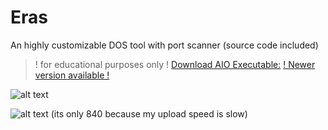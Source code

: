 # Eras
An highly customizable DOS tool with port scanner (source code included)
> ! for educational purposes only !
[Download AIO Executable:](https://github.com/Noisec/Eras/releases/download/1.1.1.7/Eras.v7.exe)
[! Newer version available !](http://github.com/Noisec/Eras-X/)

![alt text](https://cdn.discordapp.com/attachments/937053497545875536/1042504191505092688/image.png)


![alt text](https://cdn.discordapp.com/attachments/937053497545875536/1042504355967946792/image.png)
(its only 840 because my upload speed is slow)
